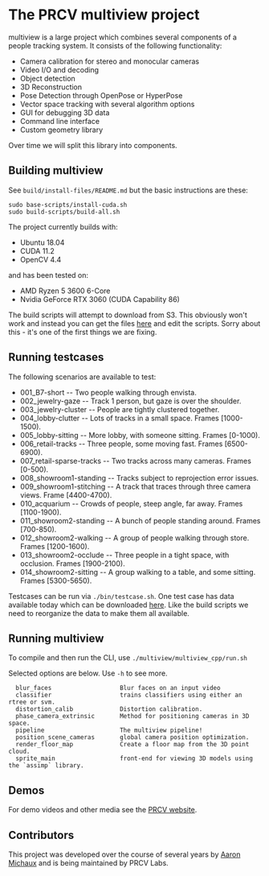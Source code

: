 # The PRCV multiview project

multiview is a large project which combines several components of a people tracking system. It consists of the following functionality:  
* Camera calibration for stereo and monocular cameras
* Video I/O and decoding
* Object detection
* 3D Reconstruction
* Pose Detection through OpenPose or HyperPose
* Vector space tracking with several algorithm options
* GUI for debugging 3D data
* Command line interface
* Custom geometry library

Over time we will split this library into components.

## Building multiview

See `build/install-files/README.md` but the basic instructions are these:
```
sudo base-scripts/install-cuda.sh
sudo build-scripts/build-all.sh
```
The project currently builds with:  
* Ubuntu 18.04
* CUDA 11.2
* OpenCV 4.4

and has been tested on:
* AMD Ryzen 5 3600 6-Core
* Nvidia GeForce RTX 3060 (CUDA Capability 86)

The build scripts will attempt to download from S3. This obviously won't work and instead you can get the files [here](https://www.dropbox.com/sh/775n3sblawqinqt/AACalq6fX_ASjk2XS8GufmGna?dl=0) and edit the scripts. Sorry about this - it's one of the first things we are fixing.

## Running testcases

The following scenarios are available to test:  
   * 001_B7-short                     -- Two people walking through envista.
   * 002_jewelry-gaze               -- Track 1 person, but gaze is over the shoulder.
   * 003_jewelry-cluster            -- People are tightly clustered together.
   * 004_lobby-clutter           -- Lots of tracks in a small space. Frames [1000-1500).
   * 005_lobby-sitting           -- More lobby, with someone sitting. Frames [0-1000).
   * 006_retail-tracks           -- Three people, some moving fast. Frames [6500-6900).
   * 007_retail-sparse-tracks       -- Two tracks across many cameras. Frames [0-500).
   * 008_showroom1-standing         -- Tracks subject to reprojection error issues.
   * 009_showroom1-stitching        -- A track that traces through three camera views. Frame  [4400-4700).
   * 010_acquarium                     -- Crowds of people, steep angle, far away. Frames [1100-1900).
   * 011_showroom2-standing       -- A bunch of people standing around. Frames [700-850).
   * 012_showroom2-walking        -- A group of people walking through store. Frames [1200-1600).
   * 013_showroom2-occlude        -- Three people in a tight space, with occlusion. Frames [1900-2100).
   * 014_showroom2-sitting        -- A group walking to a table, and some sitting. Frames [5300-5650). 

Testcases can be run via `./bin/testcase.sh`. One test case has data available today which can be downloaded [here](https://www.dropbox.com/sh/btpqu9p9nv68txj/AACajIaTwKjXO7vSe4CrJiROa?dl=0). Like the build scripts we need to reorganize the data to make them all available.

## Running multiview

To compile and then run the CLI, use `./multiview/multiview_cpp/run.sh`

Selected options are below. Use `-h` to see more.

      blur_faces                   Blur faces on an input video
      classifier                   trains classifiers using either an rtree or svm.
      distortion_calib             Distortion calibration.
      phase_camera_extrinsic       Method for positioning cameras in 3D space.
      pipeline                     The multiview pipeline!
      position_scene_cameras       global camera position optimization.
      render_floor_map             Create a floor map from the 3D point cloud.
      sprite_main                  front-end for viewing 3D models using the `assimp` library.

## Demos

For demo videos and other media see the [PRCV website](https://prcvlabs.org).

## Contributors

This project was developed over the course of several years by [Aaron Michaux](https://pageofswords.net/press/) and is being maintained by PRCV Labs.
